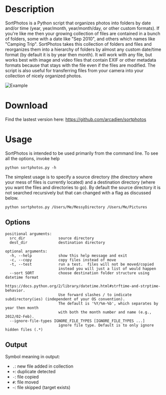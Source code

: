 
# Description

SortPhotos is a Python script that organizes photos into folders by date and/or time (year, year/month, year/month/day, or other custom formats).  If you're like me then your growing collection of files are contained in a bunch of folders, some with a date like "Sep 2010", and others which names like "Camping Trip".  SortPhotos takes this collection of folders and files and reorganizes them into a hierarchy of folders by almost any custom date/time format (by default it is by year then month).  It will work with any file, but works best with image and video files that contain EXIF or other metadata formats because that stays with the file even if the files are modified.  The script is also useful for transferring files from your camera into your collection of nicely organized photos.

![Example](example.png)

# Download
Find the lastest version here:
https://github.com/arcadien/sortphotos

# Usage

SortPhotos is intended to be used primarily from the command line.  To see all the options, invoke help

    python sortphotos.py -h

The simplest usage is to specify a source directory (the directory where your mess of files is currently located) and a destination directory (where you want the files and directories to go).  By default the source directory it is not searched recursively but that can changed with a flag as discussed below.

    python sortphotos.py /Users/Me/MessyDirectory /Users/Me/Pictures

## Options

```
positional arguments:
  src_dir               source directory
  dest_dir              destination directory

optional arguments:
  -h, --help            show this help message and exit
  -c, --copy            copy files instead of move
  -t, --test            run a test.  files will not be moved/copied
                        instead you will just a list of would happen
  --sort SORT           choose destination folder structure using datetime format 
                        https://docs.python.org/2/library/datetime.html#strftime-and-strptime-behavior. 
                        Use forward slashes / to indicate subdirectory(ies) (independent of your OS convention). 
                        The default is '%Y/%m-%b', which separates by year then month 
                        with both the month number and name (e.g., 2012/02-Feb).
  --ignore-file-types IGNORE_FILE_TYPES [IGNORE_FILE_TYPES ...]
                        ignore file type. Default is to only ignore hidden files (.*)
```

## Output 

Symbol meaning in output:
- `.`: new file added in collection
- `+`: duplicate detected
- `-`: file copied
- `#`: file moved
- `~`: file skipped (target exists)
